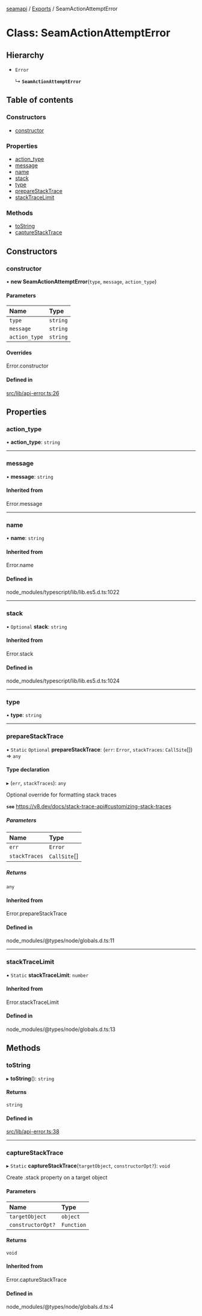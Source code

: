 [seamapi](../README.md) / [Exports](../modules.md) / SeamActionAttemptError

# Class: SeamActionAttemptError

## Hierarchy

- `Error`

  ↳ **`SeamActionAttemptError`**

## Table of contents

### Constructors

- [constructor](SeamActionAttemptError.md#constructor)

### Properties

- [action\_type](SeamActionAttemptError.md#action_type)
- [message](SeamActionAttemptError.md#message)
- [name](SeamActionAttemptError.md#name)
- [stack](SeamActionAttemptError.md#stack)
- [type](SeamActionAttemptError.md#type)
- [prepareStackTrace](SeamActionAttemptError.md#preparestacktrace)
- [stackTraceLimit](SeamActionAttemptError.md#stacktracelimit)

### Methods

- [toString](SeamActionAttemptError.md#tostring)
- [captureStackTrace](SeamActionAttemptError.md#capturestacktrace)

## Constructors

### constructor

• **new SeamActionAttemptError**(`type`, `message`, `action_type`)

#### Parameters

| Name | Type |
| :------ | :------ |
| `type` | `string` |
| `message` | `string` |
| `action_type` | `string` |

#### Overrides

Error.constructor

#### Defined in

[src/lib/api-error.ts:26](https://github.com/seamapi/seamapi-javascript/blob/main/src/lib/api-error.ts#L26)

## Properties

### action\_type

• **action\_type**: `string`

___

### message

• **message**: `string`

#### Inherited from

Error.message

___

### name

• **name**: `string`

#### Inherited from

Error.name

#### Defined in

node_modules/typescript/lib/lib.es5.d.ts:1022

___

### stack

• `Optional` **stack**: `string`

#### Inherited from

Error.stack

#### Defined in

node_modules/typescript/lib/lib.es5.d.ts:1024

___

### type

• **type**: `string`

___

### prepareStackTrace

▪ `Static` `Optional` **prepareStackTrace**: (`err`: `Error`, `stackTraces`: `CallSite`[]) => `any`

#### Type declaration

▸ (`err`, `stackTraces`): `any`

Optional override for formatting stack traces

**`see`** https://v8.dev/docs/stack-trace-api#customizing-stack-traces

##### Parameters

| Name | Type |
| :------ | :------ |
| `err` | `Error` |
| `stackTraces` | `CallSite`[] |

##### Returns

`any`

#### Inherited from

Error.prepareStackTrace

#### Defined in

node_modules/@types/node/globals.d.ts:11

___

### stackTraceLimit

▪ `Static` **stackTraceLimit**: `number`

#### Inherited from

Error.stackTraceLimit

#### Defined in

node_modules/@types/node/globals.d.ts:13

## Methods

### toString

▸ **toString**(): `string`

#### Returns

`string`

#### Defined in

[src/lib/api-error.ts:38](https://github.com/seamapi/seamapi-javascript/blob/main/src/lib/api-error.ts#L38)

___

### captureStackTrace

▸ `Static` **captureStackTrace**(`targetObject`, `constructorOpt?`): `void`

Create .stack property on a target object

#### Parameters

| Name | Type |
| :------ | :------ |
| `targetObject` | `object` |
| `constructorOpt?` | `Function` |

#### Returns

`void`

#### Inherited from

Error.captureStackTrace

#### Defined in

node_modules/@types/node/globals.d.ts:4
